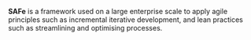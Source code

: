 **SAFe** is a framework used on a large enterprise scale to apply agile principles such as incremental iterative development, and lean practices such as streamlining and optimising processes.